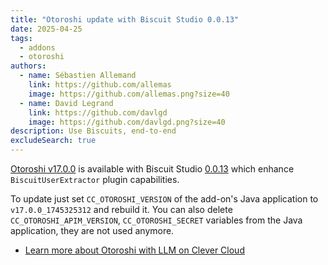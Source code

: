```yaml
---
title: "Otoroshi update with Biscuit Studio 0.0.13"
date: 2025-04-25
tags:
  - addons
  - otoroshi
authors:
  - name: Sébastien Allemand
    link: https://github.com/allemas
    image: https://github.com/allemas.png?size=40
  - name: David Legrand
    link: https://github.com/davlgd
    image: https://github.com/davlgd.png?size=40
description: Use Biscuits, end-to-end
excludeSearch: true
---
```


[Otoroshi v17.0.0](https://github.com/MAIF/otoroshi/releases/tag/v17.0.0) is available with Biscuit Studio [0.0.13](https://github.com/cloud-apim/otoroshi-biscuit-studio/releases/tag/0.0.13) which enhance `BiscuitUserExtractor` plugin capabilities.

To update just set `CC_OTOROSHI_VERSION` of the add-on's Java application to `v17.0.0_1745325312` and rebuild it. You can also delete `CC_OTOROSHI_APIM_VERSION`, `CC_OTOROSHI_SECRET` variables from the Java application, they are not used anymore.

- [Learn more about Otoroshi with LLM on Clever Cloud](/doc/addons/otoroshi/)
